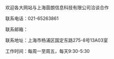 欢迎各大网站与上海茵朗信息科技有限公司洽谈合作

联系电话：021-65263861

联系邮箱：

联系地址：上海市杨浦区国定东路275-8号13A03室

工作时间：每周一至周五，每天9:30-5:30
